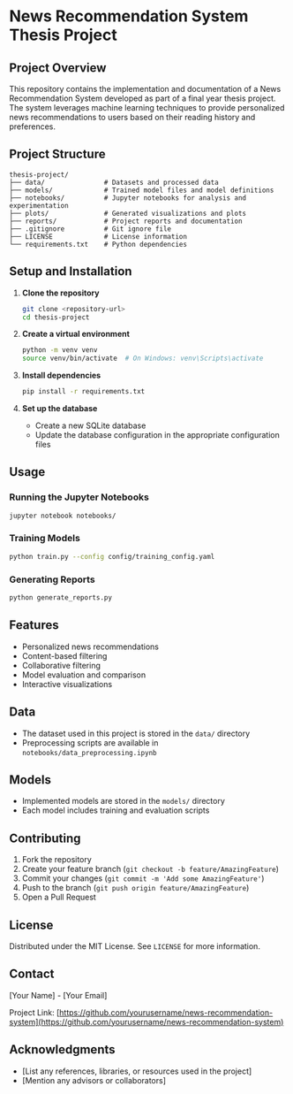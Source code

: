 # News Recommendation System Thesis Project

## Project Overview
This repository contains the implementation and documentation of a News Recommendation System developed as part of a final year thesis project. The system leverages machine learning techniques to provide personalized news recommendations to users based on their reading history and preferences.

## Project Structure
```
thesis-project/
├── data/               # Datasets and processed data
├── models/             # Trained model files and model definitions
├── notebooks/          # Jupyter notebooks for analysis and experimentation
├── plots/              # Generated visualizations and plots
├── reports/            # Project reports and documentation
├── .gitignore          # Git ignore file
├── LICENSE             # License information
└── requirements.txt    # Python dependencies
```

## Setup and Installation

1. **Clone the repository**
   ```bash
   git clone <repository-url>
   cd thesis-project
   ```

2. **Create a virtual environment**
   ```bash
   python -m venv venv
   source venv/bin/activate  # On Windows: venv\Scripts\activate
   ```

3. **Install dependencies**
   ```bash
   pip install -r requirements.txt
   ```

4. **Set up the database**
   - Create a new SQLite database
   - Update the database configuration in the appropriate configuration files

## Usage

### Running the Jupyter Notebooks
```bash
jupyter notebook notebooks/
```

### Training Models
```bash
python train.py --config config/training_config.yaml
```

### Generating Reports
```bash
python generate_reports.py
```

## Features
- Personalized news recommendations
- Content-based filtering
- Collaborative filtering
- Model evaluation and comparison
- Interactive visualizations

## Data
- The dataset used in this project is stored in the `data/` directory
- Preprocessing scripts are available in `notebooks/data_preprocessing.ipynb`

## Models
- Implemented models are stored in the `models/` directory
- Each model includes training and evaluation scripts

## Contributing
1. Fork the repository
2. Create your feature branch (`git checkout -b feature/AmazingFeature`)
3. Commit your changes (`git commit -m 'Add some AmazingFeature'`)
4. Push to the branch (`git push origin feature/AmazingFeature`)
5. Open a Pull Request

## License
Distributed under the MIT License. See `LICENSE` for more information.

## Contact
[Your Name] - [Your Email]

Project Link: [https://github.com/yourusername/news-recommendation-system](https://github.com/yourusername/news-recommendation-system)

## Acknowledgments
- [List any references, libraries, or resources used in the project]
- [Mention any advisors or collaborators]
